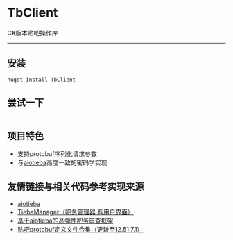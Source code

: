 ﻿# TbClient

C#版本贴吧操作库

---

## 安装
``` shell
nuget install TbClient 
```

## 尝试一下
``` c#

```

## 项目特色

+ 支持protobuf序列化请求参数
+ 与[aiotieba](https://github.com/lumina37/aiotieba)高度一致的密码学实现


## 友情链接与相关代码参考实现来源

+ [aiotieba](https://github.com/lumina37/aiotieba)
+ [TiebaManager（吧务管理器 有用户界面）](https://github.com/dog194/TiebaManager)
+ [基于aiotieba的高弹性吧务审查框架](https://github.com/lumina37/aiotieba-reviewer)
+ [贴吧protobuf定义文件合集（更新至12.51.7.1）](https://github.com/n0099/tbclient.protobuf)
